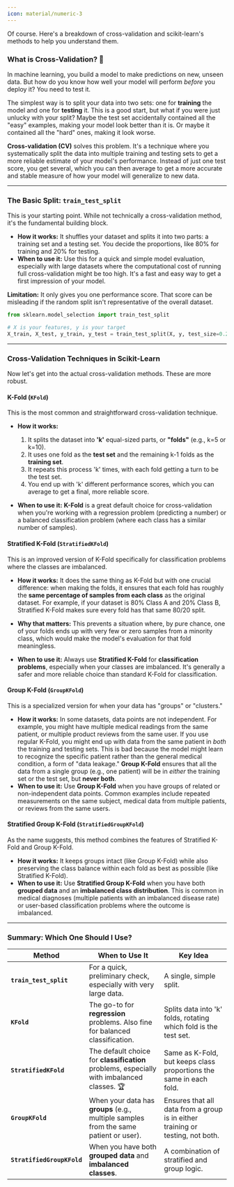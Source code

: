 ```yaml
---
icon: material/numeric-3
---
```

Of course. Here's a breakdown of cross-validation and scikit-learn's methods to help you understand them.

### What is Cross-Validation? 🤔

In machine learning, you build a model to make predictions on new, unseen data. But how do you know how well your model will perform *before* you deploy it? You need to test it.

The simplest way is to split your data into two sets: one for **training** the model and one for **testing** it. This is a good start, but what if you were just unlucky with your split? Maybe the test set accidentally contained all the "easy" examples, making your model look better than it is. Or maybe it contained all the "hard" ones, making it look worse.

**Cross-validation (CV)** solves this problem. It's a technique where you systematically split the data into multiple training and testing sets to get a more reliable estimate of your model's performance. Instead of just one test score, you get several, which you can then average to get a more accurate and stable measure of how your model will generalize to new data.

-----

### The Basic Split: `train_test_split`

This is your starting point. While not technically a cross-validation method, it's the fundamental building block.

  * **How it works:** It shuffles your dataset and splits it into two parts: a training set and a testing set. You decide the proportions, like 80% for training and 20% for testing.
  * **When to use it:** Use this for a quick and simple model evaluation, especially with large datasets where the computational cost of running full cross-validation might be too high. It's a fast and easy way to get a first impression of your model.

**Limitation:** It only gives you one performance score. That score can be misleading if the random split isn't representative of the overall dataset.

```python
from sklearn.model_selection import train_test_split

# X is your features, y is your target
X_train, X_test, y_train, y_test = train_test_split(X, y, test_size=0.2, random_state=42)
```

-----

### Cross-Validation Techniques in Scikit-Learn

Now let's get into the actual cross-validation methods. These are more robust.

#### K-Fold (`KFold`)

This is the most common and straightforward cross-validation technique.

  * **How it works:**
    1.  It splits the dataset into **'k'** equal-sized parts, or **"folds"** (e.g., k=5 or k=10).
    2.  It uses one fold as the **test set** and the remaining k-1 folds as the **training set**.
    3.  It repeats this process 'k' times, with each fold getting a turn to be the test set.
    4.  You end up with 'k' different performance scores, which you can average to get a final, more reliable score.

  * **When to use it:** **K-Fold** is a great default choice for cross-validation when you're working with a regression problem (predicting a number) or a balanced classification problem (where each class has a similar number of samples).

#### Stratified K-Fold (`StratifiedKFold`)

This is an improved version of K-Fold specifically for classification problems where the classes are imbalanced.

  * **How it works:** It does the same thing as K-Fold but with one crucial difference: when making the folds, it ensures that each fold has roughly the **same percentage of samples from each class** as the original dataset. For example, if your dataset is 80% Class A and 20% Class B, Stratified K-Fold makes sure every fold has that same 80/20 split.
  * **Why that matters:** This prevents a situation where, by pure chance, one of your folds ends up with very few or zero samples from a minority class, which would make the model's evaluation for that fold meaningless.

  * **When to use it:** Always use **Stratified K-Fold** for **classification problems**, especially when your classes are imbalanced. It's generally a safer and more reliable choice than standard K-Fold for classification.

#### Group K-Fold (`GroupKFold`)

This is a specialized version for when your data has "groups" or "clusters."

  * **How it works:** In some datasets, data points are not independent. For example, you might have multiple medical readings from the same patient, or multiple product reviews from the same user. If you use regular K-Fold, you might end up with data from the same patient in *both* the training and testing sets. This is bad because the model might learn to recognize the specific patient rather than the general medical condition, a form of "data leakage."
    **Group K-Fold** ensures that all the data from a single group (e.g., one patient) will be in *either* the training set or the test set, but **never both**.
  * **When to use it:** Use **Group K-Fold** when you have groups of related or non-independent data points. Common examples include repeated measurements on the same subject, medical data from multiple patients, or reviews from the same users.

#### Stratified Group K-Fold (`StratifiedGroupKFold`)

As the name suggests, this method combines the features of Stratified K-Fold and Group K-Fold.

  * **How it works:** It keeps groups intact (like Group K-Fold) while also preserving the class balance within each fold as best as possible (like Stratified K-Fold).
  * **When to use it:** Use **Stratified Group K-Fold** when you have both **grouped data** and an **imbalanced class distribution**. This is common in medical diagnoses (multiple patients with an imbalanced disease rate) or user-based classification problems where the outcome is imbalanced.

-----

### Summary: Which One Should I Use?

| Method                  | When to Use It                                                                                                | Key Idea                                                            |
| ----------------------- | ------------------------------------------------------------------------------------------------------------- | ------------------------------------------------------------------- |
| **`train_test_split`** | For a quick, preliminary check, especially with very large data.                                              | A single, simple split.                                             |
| **`KFold`** | The go-to for **regression** problems. Also fine for balanced classification.                                 | Splits data into 'k' folds, rotating which fold is the test set.    |
| **`StratifiedKFold`** | The default choice for **classification** problems, especially with imbalanced classes. 🏆                        | Same as K-Fold, but keeps class proportions the same in each fold.  |
| **`GroupKFold`** | When your data has **groups** (e.g., multiple samples from the same patient or user).                           | Ensures that all data from a group is in either training or testing, not both. |
| **`StratifiedGroupKFold`** | When you have both **grouped data** and **imbalanced classes**.                                               | A combination of stratified and group logic.                        |
